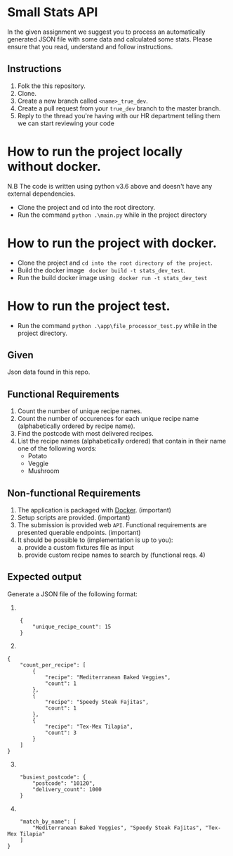 Small Stats API
====

In the given assignment we suggest you to process an automatically generated JSON file with some data and calculated some stats. Please ensure that you read, understand and follow instructions. 

Instructions
-----
1. Folk the this repository.
2. Clone.
3. Create a new branch called `<name>_true_dev`.
4. Create a pull request from your `true_dev` branch to the master branch.
5. Reply to the thread you're having with our HR department telling them we can start reviewing your code


# How to run the project locally without docker.
N.B The code is written using python v3.6 above and doesn't have any external dependencies.

- Clone the project and cd into the root directory.
- Run the  command `python .\main.py` while in the project directory

# How to run the project with docker.
- Clone the project and ` cd into the root directory of the project `.
- Build the docker image ` docker build -t stats_dev_test`.
- Run the build docker image using ` docker run -t stats_dev_test`

# How to run the project test.
- Run the  command `python .\app\file_processor_test.py` while in the project directory.


Given
-----

Json data found in this repo.

Functional Requirements
------

1. Count the number of unique recipe names.
2. Count the number of occurences for each unique recipe name (alphabetically ordered by recipe name).
3. Find the postcode with most delivered recipes.
4. List the recipe names (alphabetically ordered) that contain in their name one of the following words:
    - Potato
    - Veggie
    - Mushroom

Non-functional Requirements
--------

1. The application is packaged with [Docker](https://www.docker.com/). (important)
2. Setup scripts are provided. (important)
3. The submission is provided web `API`. Functional requirements are presented querable endpoints. (important)
4. It should be possible to (implementation is up to you):  
    a. provide a custom fixtures file as input  
    b. provide custom recipe names to search by (functional reqs. 4)  

Expected output
---------------

Generate a JSON file of the following format:

1. 
```json5
    {
        "unique_recipe_count": 15
    }
```
2.
```json5
{
    "count_per_recipe": [
        {
            "recipe": "Mediterranean Baked Veggies",
            "count": 1
        },
        {
            "recipe": "Speedy Steak Fajitas",
            "count": 1
        },
        {
            "recipe": "Tex-Mex Tilapia",
            "count": 3
        }
    ]
}
```
3. 
```json5
    "busiest_postcode": {
        "postcode": "10120",
        "delivery_count": 1000
    }
```
4.
```json5
    "match_by_name": [
        "Mediterranean Baked Veggies", "Speedy Steak Fajitas", "Tex-Mex Tilapia"
    ]
}
```
